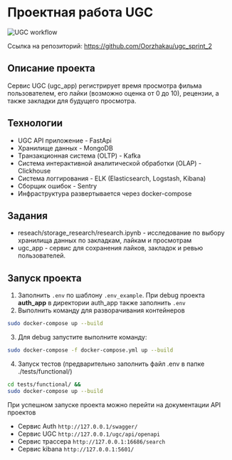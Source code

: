 # Проектная работа UGC
![UGC workflow](https://github.com/Oorzhakau/ugc_sprint_2/workflows/UGC-workflow/badge.svg)

Ссылка на репозиторий:
https://github.com/Oorzhakau/ugc_sprint_2

## Описание проекта
Сервис UGC (ugc_app) регистрирует время просмотра фильма пользователем, его лайки (возможно оценка от 0 до 10),
рецензии, а также закладки для будущего просмотра.

## Технологии
* UGC API приложение - FastApi
* Хранилище данных - MongoDB
* Транзакционная система (OLTP) - Kafka
* Система интерактивной аналитической обработки (OLAP) - Clickhouse
* Система логгирования - ELK (Elasticsearch, Logstash, Kibana)
* Сборщик ошибок - Sentry
* Инфраструктура развертывается через docker-compose

## Задания
* reseach/storage_research/research.ipynb - исследование по выбору хранилища данных по закладкам, лайкам и просмотрам
* ugc_app - сервис для сохранения лайков, закладок и ревью пользователей.

## Запуск проекта
1. Заполнить `.env` по шаблону `.env_example`. При debug проекта **auth_app**
в директории auth_app также заполнить `.env`
2. Выполнить команду для разворачивания контейнеров
```bash
sudo docker-compose up --build
```
3. Для debug запустите выполните команду:
```bash
sudo docker-compose -f docker-compose.yml up --build
```
4. Запуск тестов (предварительно заполнить файл .env в папке ./tests/functional/)
```bash
cd tests/functional/ &&
sudo docker-compose up --build
```

При успешном запуске проекта можно перейти на документации API проектов
  * Сервис Auth `http://127.0.0.1/swagger/`
  * Сервис UGC `http://127.0.0.1/ugc/api/openapi`
  * Сервис трассера `http://127.0.0.1:16686/search`
  * Сервис kibana `http://127.0.0.1:5601/`
